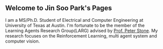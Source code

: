 ## Welcome to Jin Soo Park's Pages

I am a MS/Ph.D. Student of Electrical and Computer Engineering at University of Texas at Austin. I'm fortunate to be the member of the Learning Agents Research Group(LARG) advised by [Prof. Peter Stone](http://www.cs.utexas.edu/~pstone/). My research focuses on the Reinforcement Learning, multi agent system and computer vision.
